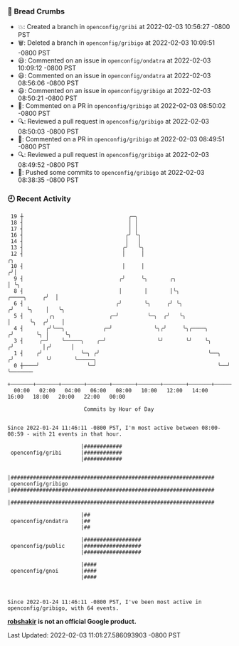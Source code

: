 ### 🍞 Bread Crumbs

 * 💥: Created a branch in `openconfig/gribi` at 2022-02-03 10:56:27 -0800 PST
 * 🗑: Deleted a branch in `openconfig/gribigo` at 2022-02-03 10:09:51 -0800 PST
 * 😃: Commented on an issue in `openconfig/ondatra` at 2022-02-03 10:09:12 -0800 PST
 * 😃: Commented on an issue in `openconfig/ondatra` at 2022-02-03 08:56:06 -0800 PST
 * 😃: Commented on an issue in `openconfig/gribigo` at 2022-02-03 08:50:21 -0800 PST
 * 💬: Commented on a PR in  `openconfig/gribigo` at 2022-02-03 08:50:02 -0800 PST
 * 🔍: Reviewed a pull request in  `openconfig/gribigo` at 2022-02-03 08:50:03 -0800 PST
 * 💬: Commented on a PR in  `openconfig/gribigo` at 2022-02-03 08:49:51 -0800 PST
 * 🔍: Reviewed a pull request in  `openconfig/gribigo` at 2022-02-03 08:49:52 -0800 PST
 * 🚢: Pushed some commits to `openconfig/gribigo` at 2022-02-03 08:38:35 -0800 PST

### 🕘 Recent Activity
```
 19 ┼                                 ╭─╮
 18 ┤                                 │ │
 17 ┤                                 │ │
 16 ┤                                ╭╯ ╰╮
 14 ┤                                │   │
 13 ┤                               ╭╯   ╰╮
 12 ┤                               │     │                                           ╭╮
 10 ┤                               │     │                                          ╭╯│
  9 ┤                              ╭╯     ╰╮       ╭╮                                │ ╰╮
  8 ┤                              │       │       │╰╮                   ╭────╮     ╭╯  │
  6 ┤                             ╭╯       ╰╮     ╭╯ ╰╮                 ╭╯    ╰╮    │   ╰╮
  5 ┤        ╭╮                 ╭─╯         ╰─╮  ╭╯   ╰╮                │      ╰╮  ╭╯    │
  4 ┤       ╭╯╰──╮            ╭─╯             ╰╮╭╯     ╰╮╭────╮        ╭╯       ╰╮ │     ╰╮
  3 ┤     ╭─╯    ╰─────╮    ╭─╯                ╰╯       ╰╯    ╰╮      ╭╯         │╭╯      │
  1 ┤    ╭╯            ╰─╮ ╭╯                                  ╰──╮  ╭╯          ╰╯       ╰─────╮
  0 ┼────╯               ╰─╯                                      ╰──╯                          ╰───────
    +───────+───────+───────+───────+───────+───────+───────+───────+───────+───────+───────+───────+────
  00:00   02:00   04:00   06:00   08:00   10:00   12:00   14:00   16:00   18:00   20:00   22:00   00:00   

						Commits by Hour of Day


Since 2022-01-24 11:46:11 -0800 PST, I'm most active between 08:00-08:59 - with 21 events in that hour.

```



```
                       |############
 openconfig/gribi      |############
                       |############

                       |################################################################
 openconfig/gribigo    |################################################################
                       |################################################################

                       |##
 openconfig/ondatra    |##
                       |##

                       |##################
 openconfig/public     |##################
                       |##################

                       |####
 openconfig/gnoi       |####
                       |####



Since 2022-01-24 11:46:11 -0800 PST, I've been most active in openconfig/gribigo, with 64 events.

```
**[robshakir](mailto:robjs@google.com) is not an official Google product.**  


Last Updated: 2022-02-03 11:01:27.586093903 -0800 PST
